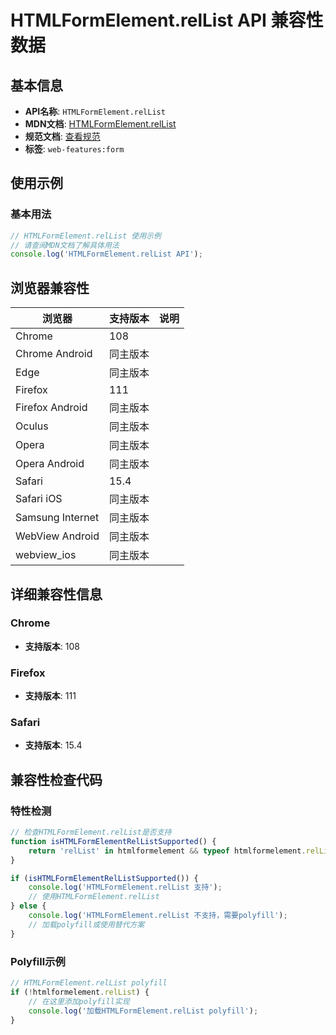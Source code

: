 # HTMLFormElement.relList API 兼容性数据

## 基本信息

- **API名称**: `HTMLFormElement.relList`
- **MDN文档**: [HTMLFormElement.relList](https://developer.mozilla.org/docs/Web/API/HTMLFormElement/relList)
- **规范文档**: [查看规范](https://html.spec.whatwg.org/multipage/forms.html#dom-form-rellist)
- **标签**: `web-features:form`

## 使用示例

### 基本用法

```javascript
// HTMLFormElement.relList 使用示例
// 请查阅MDN文档了解具体用法
console.log('HTMLFormElement.relList API');
```

## 浏览器兼容性

| 浏览器 | 支持版本 | 说明 |
|--------|----------|------|
| Chrome | 108 |  |
| Chrome Android | 同主版本 |  |
| Edge | 同主版本 |  |
| Firefox | 111 |  |
| Firefox Android | 同主版本 |  |
| Oculus | 同主版本 |  |
| Opera | 同主版本 |  |
| Opera Android | 同主版本 |  |
| Safari | 15.4 |  |
| Safari iOS | 同主版本 |  |
| Samsung Internet | 同主版本 |  |
| WebView Android | 同主版本 |  |
| webview_ios | 同主版本 |  |

## 详细兼容性信息

### Chrome

- **支持版本**: 108

### Firefox

- **支持版本**: 111

### Safari

- **支持版本**: 15.4

## 兼容性检查代码

### 特性检测

```javascript
// 检查HTMLFormElement.relList是否支持
function isHTMLFormElementRelListSupported() {
    return 'relList' in htmlformelement && typeof htmlformelement.relList === 'function';
}

if (isHTMLFormElementRelListSupported()) {
    console.log('HTMLFormElement.relList 支持');
    // 使用HTMLFormElement.relList
} else {
    console.log('HTMLFormElement.relList 不支持，需要polyfill');
    // 加载polyfill或使用替代方案
}
```

### Polyfill示例

```javascript
// HTMLFormElement.relList polyfill
if (!htmlformelement.relList) {
    // 在这里添加polyfill实现
    console.log('加载HTMLFormElement.relList polyfill');
}
```

